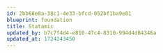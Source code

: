 ```yaml
---
id: 2bb68e0a-38c1-4e33-bfcd-052bf1ba9e81
blueprint: foundation
title: Statamic
updated_by: b7c7f4d4-e810-47c4-8310-994d4d84346a
updated_at: 1724243450
---
```

